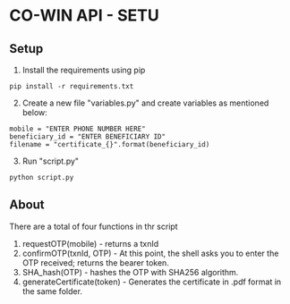 # CO-WIN API - SETU

## Setup
1. Install the requirements using pip
```
pip install -r requirements.txt
```
2. Create a new file "variables.py" and create variables as mentioned below:
```
mobile = "ENTER PHONE NUMBER HERE"
beneficiary_id = "ENTER BENEFICIARY ID"
filename = "certificate_{}".format(beneficiary_id)
```
3. Run "script.py"
```
python script.py
```

## About
There are a total of four functions in thr script
1. requestOTP(mobile) - returns a txnId
2. confirmOTP(txnId, OTP) - At this point, the shell asks you to enter the OTP received; returns the bearer token.
3. SHA_hash(OTP) - hashes the OTP with SHA256 algorithm.
4. generateCertificate(token) - Generates the certificate in .pdf format in the same folder.